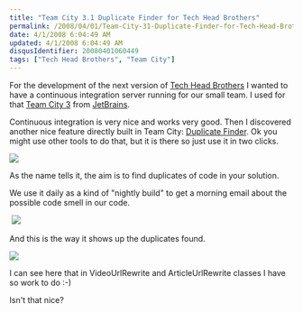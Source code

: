 ```yaml
---
title: "Team City 3.1 Duplicate Finder for Tech Head Brothers"
permalink: /2008/04/01/Team-City-31-Duplicate-Finder-for-Tech-Head-Brothers/
date: 4/1/2008 6:04:49 AM
updated: 4/1/2008 6:04:49 AM
disqusIdentifier: 20080401060449
tags: ["Tech Head Brothers", "Team City"]
---
```

For the development of the next version of [Tech Head Brothers](http://www.techheadbrothers.com/) I wanted to have a continuous integration server running for our small team. I used for that [Team City 3](http://www.jetbrains.com/teamcity) from [JetBrains](http://www.jetbrains.com/). 

Continuous integration is very nice and works very good. Then I discovered another nice feature directly built in Team City: [Duplicate Finder](http://www.jetbrains.net/confluence/display/TCD3/Duplicates+Finder+%28.NET%29). Ok you might use other tools to do that, but it is there so just use it in two clicks.
<!-- more -->

![](http://farm3.static.flickr.com/2136/2378468328_7fd59d264c_o.jpg)

As the name tells it, the aim is to find duplicates of code in your solution.

We use it daily as a kind of "nightly build" to get a morning email about the possible code smell in our code.

 ![](http://farm4.static.flickr.com/3230/2377621109_ebd7f8e897_o.jpg) 

And this is the way it shows up the duplicates found.

![](http://farm3.static.flickr.com/2395/2377642227_56f8283142_o.jpg) 

I can see here that in VideoUrlRewrite and ArticleUrlRewrite classes I have so work to do :-)

Isn't that nice?
